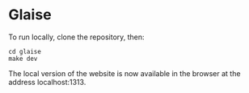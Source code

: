 # Glaise

To run locally, clone the repository, then:
```
cd glaise
make dev
```

The local version of the website is now available in the browser at the address localhost:1313.
